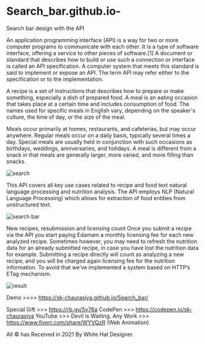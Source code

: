 # Search_bar.github.io-
Search bar design with the API

An application programming interface (API) is a way for two or more computer programs to communicate with each other. It is a type of software interface, offering a service to other pieces of software.[1] A document or standard that describes how to build or use such a connection or interface is called an API specification. A computer system that meets this standard is said to implement or expose an API. The term API may refer either to the specification or to the implementation.

A recipe is a set of instructions that describes how to prepare or make something, especially a dish of prepared food.
A meal is an eating occasion that takes place at a certain time and includes consumption of food. The names used for specific meals in English vary, depending on the speaker's culture, the time of day, or the size of the meal.

Meals occur primarily at homes, restaurants, and cafeterias, but may occur anywhere. Regular meals occur on a daily basis, typically several times a day. Special meals are usually held in conjunction with such occasions as birthdays, weddings, anniversaries, and holidays. A meal is different from a snack in that meals are generally larger, more varied, and more filling than snacks.

![search](https://user-images.githubusercontent.com/97239651/191457843-469b0a7a-0fad-412b-b69f-e6fd12968cb1.PNG)

This API covers all key use cases related to recipe and food text natural language processing and nutrition analysis. The API employs NLP (Natural Language Processing) which allows for extraction of food entities from unstructured text.

![search bar](https://user-images.githubusercontent.com/97239651/191457836-cd030822-a0bd-4ceb-8261-9b7b337695e5.PNG)

New recipes, resubmission and licensing count
Once you submit a recipe via the API you start paying Edamam a monthly licensing fee for each new analyzed recipe. Sometimes however, you may need to refresh the nutrition data for an already submitted recipe, in case you have lost the nutrition data for example. Submitting a recipe directly will count as analyzing a new recipe, and you will be charged again licensing fee for the nutrition information. To avoid that we’ve implemented a system based on HTTP’s ETag mechanism.

![result](https://user-images.githubusercontent.com/97239651/191458467-f87ac64f-44c5-47b2-9c5b-47c3f634b330.PNG)

Demo >>>> https://sk-chaurasiya.github.io/Search_bar/

Special Gift >>> https://rb.gy/5y76a
CodePen >>> https://codepen.io/sk-chaurasiya
YouTube >>> Devil is Waiting.
Any Work >>> https://www.fiverr.com/share/WYVQzR (Web Animation)

All © has Received in 2021 By White Hat Designer.


